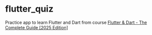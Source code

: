 # flutter_quiz

Practice app to learn Flutter and Dart from course [Flutter & Dart - The Complete Guide [2025 Edition]](https://www.udemy.com/course/learn-flutter-dart-to-build-ios-android-apps/?couponCode=MT40825)
